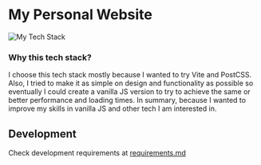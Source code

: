 # My Personal Website

![My Tech Stack](https://github-readme-tech-stack.vercel.app/api/cards?align=center&showBorder=false&lineCount=1&hideBg=true&hideTitle=true&line1=vite%2Cvite%2C646CFF%3Btypescript%2Ctypescript%2C3178C6%3Bpostcss%2Cpostcss%2CDD3A0A%3Bfirebase%2Cfirebase%2CDD2C00%3B)



### Why this tech stack?

I choose this tech stack mostly because I wanted to try Vite and PostCSS. Also, I tried to make it as simple on design and functionality as possible so eventually I could create a vanilla JS version to try to achieve the same or better performance and loading times. In summary, because I wanted to improve my skills in vanilla JS and other tech I am interested in. 

## Development

Check development requirements at [requirements.md](https://github.com/FragnaroK/portfolio_client/blob/main/requirements.md)

